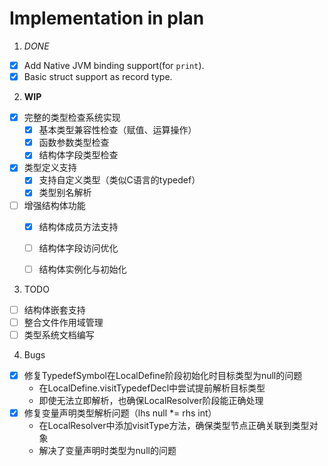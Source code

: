 # Implementation in plan

1. *DONE*

- [x] Add Native JVM binding support(for `print`).
- [x] Basic struct support as record type.

2. **WIP**

- [x] 完整的类型检查系统实现
  - [x] 基本类型兼容性检查（赋值、运算操作）
  - [x] 函数参数类型检查
  - [x] 结构体字段类型检查

- [x] 类型定义支持
  - [x] 支持自定义类型（类似C语言的typedef）
  - [x] 类型别名解析

- [ ] 增强结构体功能
  - [x] 结构体成员方法支持
  - [ ] 结构体字段访问优化
  - [ ] 结构体实例化与初始化


3. TODO

- [ ] 结构体嵌套支持
- [ ] 整合文件作用域管理
- [ ] 类型系统文档编写

4. Bugs
- [x] 修复TypedefSymbol在LocalDefine阶段初始化时目标类型为null的问题
  - 在LocalDefine.visitTypedefDecl中尝试提前解析目标类型
  - 即使无法立即解析，也确保LocalResolver阶段能正确处理
- [x] 修复变量声明类型解析问题（lhs null *= rhs int）
  - 在LocalResolver中添加visitType方法，确保类型节点正确关联到类型对象
  - 解决了变量声明时类型为null的问题

